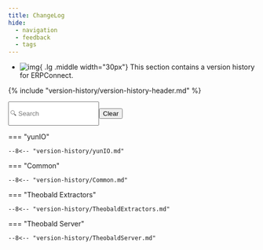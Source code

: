 ```yaml
---
title: ChangeLog
hide:
  - navigation
  - feedback
  - tags
---
```



<div class="grid cards" markdown>

-   ![img](site:assets/images/logos/theo-thumbs.png){ .lg .middle width="30px"} This section contains a version history for ERPConnect.

</div>

{% include "version-history/version-history-header.md" %}

<div style="display:flex">
  <input class="input-search"
    id="search"
    type="text"
    placeholder="🔍 Search "
    _="on keyup
      if the event's key is 'Escape'
        set my value to ''
        trigger keyup
      else
        show <tr/> in next <tbody/> when its textContent.toLowerCase() contains my value.toLowerCase()" />

  <button class="btn-clear md-button md-button--primary"
    _="on click set #search.value to '' then trigger keyup on #search">Clear</button>
</div>

=== "yunIO"

    --8<-- "version-history/yunIO.md"
	
=== "Common"

    --8<-- "version-history/Common.md"
	
=== "Theobald Extractors"

    --8<-- "version-history/TheobaldExtractors.md"

=== "Theobald Server"

    --8<-- "version-history/TheobaldServer.md"
	
